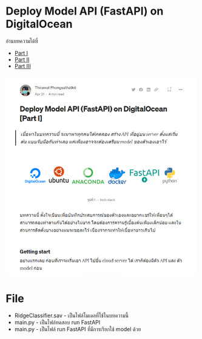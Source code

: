 # Deploy Model API (FastAPI) on DigitalOcean

อ่านบทความได้ที่

- [Part I](https://medium.com/@thirawatphongsathatkit/deploy-model-api-fastapi-%E0%B8%9A%E0%B8%99-digitalocean-part-i-f913fe80cb53)
- [Part II](https://medium.com/@thirawatphongsathatkit/deploy-model-api-fastapi-on-digitalocean-part-ii-c1704c3a7e0b)
- [Part III](https://medium.com/@thirawatphongsathatkit/deploy-model-api-fastapi-on-digitalocean-part-iii-2590ff8d99cf)

![preview](<https://github.com/thirawat69/Medium/blob/main/Deploy%20Model%20API%20(FastAPI)%20on%20DigitalOcean/Screenshot.png?raw=true>)

# File
- RidgeClassifier.sav - เป็นไฟล์โมเดลที่ใช้ในบทความนี้
- main.py - เป็นไฟล์ทดสอบ run FastAPI
- main.py - เป็นไฟล์ run FastAPI ที่มีการเรียกใช้ model ด้วย
